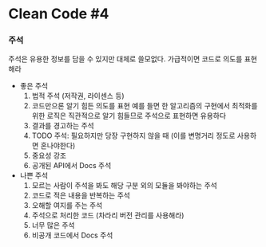 # Clean Code #4

### 주석

주석은 유용한 정보를 담을 수 있지만 대체로 쓸모없다.
가급적이면 코드로 의도를 표현해라

- 좋은 주석
  1. 법적 주석 (저작권, 라이센스 등)
  2. 코드만으론 알기 힘든 의도를 표현
     예를 들면 한 알고리즘의 구현에서 최적화를 위한 로직은 직관적으로 알기 힘들므로 주석으로 표현하면 유용하다
  3. 결과를 경고하는 주석
  4. TODO 주석: 필요하지만 당장 구현하지 않을 때 (이를 변명거리 정도로 사용하면 혼나야한다)
  5. 중요성 강조
  6. 공개된 API에서 Docs 주석
- 나쁜 주석
  1. 모르는 사람이 주석을 봐도 해당 구분 외의 모듈을 봐야하는 주석
  2. 코드로 적은 내용을 반복하는 주석
  3. 오해할 여지를 주는 주석
  4. 주석으로 처리한 코드 (차라리 버전 관리를 사용해라)
  5. 너무 많은 주석
  6. 비공개 코드에서 Docs 주석